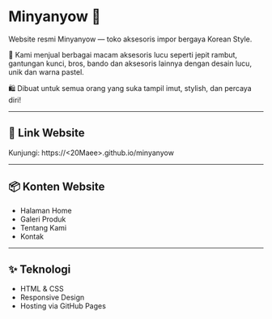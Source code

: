 # Minyanyow 🌼

Website resmi Minyanyow — toko aksesoris impor bergaya Korean Style.

💫 Kami menjual berbagai macam aksesoris lucu seperti jepit rambut, gantungan kunci, bros, bando dan aksesoris lainnya dengan desain lucu, unik dan warna pastel.

🛍️ Dibuat untuk semua orang yang suka tampil imut, stylish, dan percaya diri!

---

## 🔗 Link Website

Kunjungi: https://<20Maee>.github.io/minyanyow

---

## 📦 Konten Website

- Halaman Home
- Galeri Produk
- Tentang Kami
- Kontak

---

## ✨ Teknologi

- HTML & CSS
- Responsive Design
- Hosting via GitHub Pages

